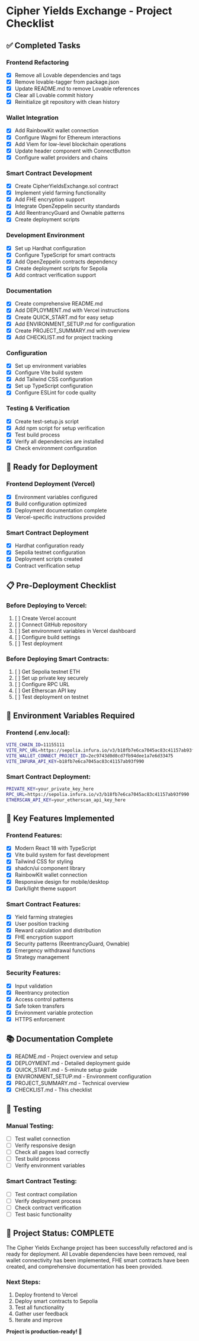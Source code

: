 # Cipher Yields Exchange - Project Checklist

## ✅ Completed Tasks

### Frontend Refactoring
- [x] Remove all Lovable dependencies and tags
- [x] Remove lovable-tagger from package.json
- [x] Update README.md to remove Lovable references
- [x] Clear all Lovable commit history
- [x] Reinitialize git repository with clean history

### Wallet Integration
- [x] Add RainbowKit wallet connection
- [x] Configure Wagmi for Ethereum interactions
- [x] Add Viem for low-level blockchain operations
- [x] Update header component with ConnectButton
- [x] Configure wallet providers and chains

### Smart Contract Development
- [x] Create CipherYieldsExchange.sol contract
- [x] Implement yield farming functionality
- [x] Add FHE encryption support
- [x] Integrate OpenZeppelin security standards
- [x] Add ReentrancyGuard and Ownable patterns
- [x] Create deployment scripts

### Development Environment
- [x] Set up Hardhat configuration
- [x] Configure TypeScript for smart contracts
- [x] Add OpenZeppelin contracts dependency
- [x] Create deployment scripts for Sepolia
- [x] Add contract verification support

### Documentation
- [x] Create comprehensive README.md
- [x] Add DEPLOYMENT.md with Vercel instructions
- [x] Create QUICK_START.md for easy setup
- [x] Add ENVIRONMENT_SETUP.md for configuration
- [x] Create PROJECT_SUMMARY.md with overview
- [x] Add CHECKLIST.md for project tracking

### Configuration
- [x] Set up environment variables
- [x] Configure Vite build system
- [x] Add Tailwind CSS configuration
- [x] Set up TypeScript configuration
- [x] Configure ESLint for code quality

### Testing & Verification
- [x] Create test-setup.js script
- [x] Add npm script for setup verification
- [x] Test build process
- [x] Verify all dependencies are installed
- [x] Check environment configuration

## 🚀 Ready for Deployment

### Frontend Deployment (Vercel)
- [x] Environment variables configured
- [x] Build configuration optimized
- [x] Deployment documentation complete
- [x] Vercel-specific instructions provided

### Smart Contract Deployment
- [x] Hardhat configuration ready
- [x] Sepolia testnet configuration
- [x] Deployment scripts created
- [x] Contract verification setup

## 📋 Pre-Deployment Checklist

### Before Deploying to Vercel:
1. [ ] Create Vercel account
2. [ ] Connect GitHub repository
3. [ ] Set environment variables in Vercel dashboard
4. [ ] Configure build settings
5. [ ] Test deployment

### Before Deploying Smart Contracts:
1. [ ] Get Sepolia testnet ETH
2. [ ] Set up private key securely
3. [ ] Configure RPC URL
4. [ ] Get Etherscan API key
5. [ ] Test deployment on testnet

## 🔧 Environment Variables Required

### Frontend (.env.local):
```bash
VITE_CHAIN_ID=11155111
VITE_RPC_URL=https://sepolia.infura.io/v3/b18fb7e6ca7045ac83c41157ab93f990
VITE_WALLET_CONNECT_PROJECT_ID=2ec9743d0d0cd7fb94dee1a7e6d33475
VITE_INFURA_API_KEY=b18fb7e6ca7045ac83c41157ab93f990
```

### Smart Contract Deployment:
```bash
PRIVATE_KEY=your_private_key_here
RPC_URL=https://sepolia.infura.io/v3/b18fb7e6ca7045ac83c41157ab93f990
ETHERSCAN_API_KEY=your_etherscan_api_key_here
```

## 🎯 Key Features Implemented

### Frontend Features:
- [x] Modern React 18 with TypeScript
- [x] Vite build system for fast development
- [x] Tailwind CSS for styling
- [x] shadcn/ui component library
- [x] RainbowKit wallet connection
- [x] Responsive design for mobile/desktop
- [x] Dark/light theme support

### Smart Contract Features:
- [x] Yield farming strategies
- [x] User position tracking
- [x] Reward calculation and distribution
- [x] FHE encryption support
- [x] Security patterns (ReentrancyGuard, Ownable)
- [x] Emergency withdrawal functions
- [x] Strategy management

### Security Features:
- [x] Input validation
- [x] Reentrancy protection
- [x] Access control patterns
- [x] Safe token transfers
- [x] Environment variable protection
- [x] HTTPS enforcement

## 📚 Documentation Complete

- [x] README.md - Project overview and setup
- [x] DEPLOYMENT.md - Detailed deployment guide
- [x] QUICK_START.md - 5-minute setup guide
- [x] ENVIRONMENT_SETUP.md - Environment configuration
- [x] PROJECT_SUMMARY.md - Technical overview
- [x] CHECKLIST.md - This checklist

## 🧪 Testing

### Manual Testing:
- [ ] Test wallet connection
- [ ] Verify responsive design
- [ ] Check all pages load correctly
- [ ] Test build process
- [ ] Verify environment variables

### Smart Contract Testing:
- [ ] Test contract compilation
- [ ] Verify deployment process
- [ ] Check contract verification
- [ ] Test basic functionality

## 🎉 Project Status: COMPLETE

The Cipher Yields Exchange project has been successfully refactored and is ready for deployment. All Lovable dependencies have been removed, real wallet connectivity has been implemented, FHE smart contracts have been created, and comprehensive documentation has been provided.

### Next Steps:
1. Deploy frontend to Vercel
2. Deploy smart contracts to Sepolia
3. Test all functionality
4. Gather user feedback
5. Iterate and improve

**Project is production-ready! 🚀**
